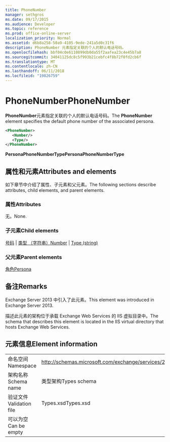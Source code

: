 ```yaml
---
title: PhoneNumber
manager: sethgros
ms.date: 09/17/2015
ms.audience: Developer
ms.topic: reference
ms.prod: office-online-server
localization_priority: Normal
ms.assetid: d6b8a258-50a9-4105-9ede-241a5d0c31f6
description: PhoneNumber 元素指定关联的个人的默认电话号码。
ms.openlocfilehash: bbf04c0e6110899db0da55f2aafea23c4e45b7a8
ms.sourcegitcommit: 34041125dc8c5f993b21cebfc4f8b72f0fd2cb6f
ms.translationtype: MT
ms.contentlocale: zh-CN
ms.lasthandoff: 06/11/2018
ms.locfileid: "19826759"
---
```

# <a name="phonenumber"></a><span data-ttu-id="771a0-103">PhoneNumber</span><span class="sxs-lookup"><span data-stu-id="771a0-103">PhoneNumber</span></span>

<span data-ttu-id="771a0-104">**PhoneNumber**元素指定关联的个人的默认电话号码。</span><span class="sxs-lookup"><span data-stu-id="771a0-104">The **PhoneNumber** element specifies the default phone number of the associated persona.</span></span> 
  
```XML
<PhoneNumber>
   <Number/>
   <Type/>
</PhoneNumber>
```

 <span data-ttu-id="771a0-105">**PersonaPhoneNumberType**</span><span class="sxs-lookup"><span data-stu-id="771a0-105">**PersonaPhoneNumberType**</span></span>
## <a name="attributes-and-elements"></a><span data-ttu-id="771a0-106">属性和元素</span><span class="sxs-lookup"><span data-stu-id="771a0-106">Attributes and elements</span></span>

<span data-ttu-id="771a0-107">如下章节中介绍了属性、子元素和父元素。</span><span class="sxs-lookup"><span data-stu-id="771a0-107">The following sections describe attributes, child elements, and parent elements.</span></span>
  
### <a name="attributes"></a><span data-ttu-id="771a0-108">属性</span><span class="sxs-lookup"><span data-stu-id="771a0-108">Attributes</span></span>

<span data-ttu-id="771a0-109">无。</span><span class="sxs-lookup"><span data-stu-id="771a0-109">None.</span></span>
  
### <a name="child-elements"></a><span data-ttu-id="771a0-110">子元素</span><span class="sxs-lookup"><span data-stu-id="771a0-110">Child elements</span></span>

<span data-ttu-id="771a0-111">[号码](number.md) | [类型 （字符串）](type-string.md)</span><span class="sxs-lookup"><span data-stu-id="771a0-111">[Number](number.md) | [Type (string)](type-string.md)</span></span>
  
### <a name="parent-elements"></a><span data-ttu-id="771a0-112">父元素</span><span class="sxs-lookup"><span data-stu-id="771a0-112">Parent elements</span></span>

[<span data-ttu-id="771a0-113">角色</span><span class="sxs-lookup"><span data-stu-id="771a0-113">Persona</span></span>](persona.md)
  
## <a name="remarks"></a><span data-ttu-id="771a0-114">备注</span><span class="sxs-lookup"><span data-stu-id="771a0-114">Remarks</span></span>

<span data-ttu-id="771a0-115">Exchange Server 2013 中引入了此元素。</span><span class="sxs-lookup"><span data-stu-id="771a0-115">This element was introduced in Exchange Server 2013.</span></span>
  
<span data-ttu-id="771a0-116">描述此元素的架构位于承载 Exchange Web Services 的 IIS 虚拟目录中。</span><span class="sxs-lookup"><span data-stu-id="771a0-116">The schema that describes this element is located in the IIS virtual directory that hosts Exchange Web Services.</span></span>
  
## <a name="element-information"></a><span data-ttu-id="771a0-117">元素信息</span><span class="sxs-lookup"><span data-stu-id="771a0-117">Element information</span></span>

|||
|:-----|:-----|
|<span data-ttu-id="771a0-118">命名空间</span><span class="sxs-lookup"><span data-stu-id="771a0-118">Namespace</span></span>  <br/> |http://schemas.microsoft.com/exchange/services/2006/types  <br/> |
|<span data-ttu-id="771a0-119">架构名称</span><span class="sxs-lookup"><span data-stu-id="771a0-119">Schema name</span></span>  <br/> |<span data-ttu-id="771a0-120">类型架构</span><span class="sxs-lookup"><span data-stu-id="771a0-120">Types schema</span></span>  <br/> |
|<span data-ttu-id="771a0-121">验证文件</span><span class="sxs-lookup"><span data-stu-id="771a0-121">Validation file</span></span>  <br/> |<span data-ttu-id="771a0-122">Types.xsd</span><span class="sxs-lookup"><span data-stu-id="771a0-122">Types.xsd</span></span>  <br/> |
|<span data-ttu-id="771a0-123">可以为空</span><span class="sxs-lookup"><span data-stu-id="771a0-123">Can be empty</span></span>  <br/> ||
   

